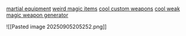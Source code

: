 [martial equipment](https://homebrewery.naturalcrit.com/share/rJ10BMsH)
[weird magic items](https://docs.google.com/document/d/1BONVbAJzybPvQomDr3uNuabyqVCEylNLk3GEAo7lJYk/edit)
[cool custom weapons](https://drive.google.com/file/d/0B3J5qdNzFt-LRmdrdlVMVGRQR1U/view?resourcekey=0-vx9Coes2z7_wUG6m9lV6lA)
[cool weak magic weapon generator](http://www.lordbyng.net/inspiration/index.php)


![[Pasted image 20250905205252.png]]

